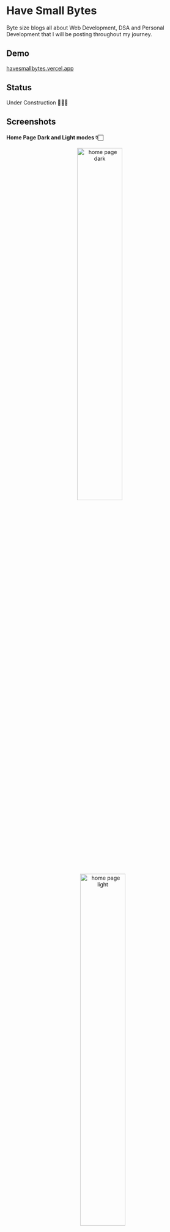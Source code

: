 # Have Small Bytes

Byte size blogs all about Web Development, DSA and Personal Development that I will be posting throughout my journey.

## Demo

[havesmallbytes.vercel.app](https://havesmallbytes.vercel.app/)

## Status

Under Construction 🚧👷‍♂️

## Screenshots

#### Home Page Dark and Light modes 👇🏻

<p align="center">
  <img alt="home page dark" src="https://user-images.githubusercontent.com/53307443/255379949-1367826e-9af8-4914-ad55-ce09378dd6a6.png" width="48.5%">
   &nbsp; &nbsp; 
  <img alt="home page light" src="https://user-images.githubusercontent.com/53307443/255379959-1ad16c26-c14c-463c-97f6-295b64fa3b86.png" width="48.5%">
</p>
<p align="center">
  <img alt="posts" src="https://user-images.githubusercontent.com/53307443/255380003-2151f6a2-bc02-4de5-80ea-768a979fa299.png" width="32%">
&nbsp; 
  <img alt="comments" src="https://user-images.githubusercontent.com/53307443/255380041-25330131-acf8-4b07-b065-2a26a04d1e2a.png" width="32%">
  &nbsp; 
  <img alt="user profile" src="https://user-images.githubusercontent.com/53307443/255380099-7394304e-de54-4908-a938-4eb2beceb967.png" width="32%">
</p>

#### Posts, Comments and User Profile ☝🏻

## Installation and Setup Instructions

Clone down this repository. You will need `node` and `npm` installed globally on your machine.

Installation:

```javascript
cd have-small-byte/
npm i
```

To Start the dev server:

```javascript
npm run dev
```

To Visit App after its started in your local machine: `localhost:3000`
